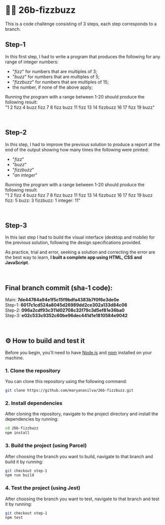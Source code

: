# 👩‍💻 26b-fizzbuzz
This is a code challenge consisting of 3 steps, each step corresponds to a branch.

## Step-1
In this first step, I had to write a program that produces the following for any range of integer numbers:

  - "<i>fizz</i>" for numbers that are multiples of 3;
  - "<i>buzz</i>" for numbers that are multiples of 5;
  - "<i>fizzbuzz</i>" for numbers that are multiples of 15;
  - the number, if none of the above apply; 

Running the program with a range between 1-20 should produce the following result: <br>
"1 2 fizz 4 buzz fizz 7 8 fizz buzz 11 fizz 13 14 fizzbuzz 16 17 fizz 19 buzz"

<br>

## Step-2
In this step, I had to improve the previous solution to produce a report at the end of the output showing how many times the following were printed:

  - "<i>fizz</i>"
  - "<i>buzz</i>"
  - "<i>fizzbuzz</i>"
  - "<i>an integer</i>"

Running the program with a range between 1-20 should produce the following result: <br>
"1 2 fizz 4 buzz fizz 7 8 fizz buzz 11 fizz 13 14 fizzbuzz 16 17 fizz 19 buzz fizz: 5 buzz: 3 fizzbuzz: 1 integer: 11"

<br>

## Step-3
In this last step I had to build the visual interface (desktop and mobile) for the previous solution, following the design specifications provided.

As practice, trial and error, seeking a solution and correcting the error are the best way to learn, **I built a complete app using HTML, CSS and JavaScript**.

<br>

## Final branch commit (sha-1 code):
Main: <b>7de44784a94e1f5c15f9bdfa4383b7f0f6e3de0e</b> <br>
Step-1: <b>6017c1cd524a8045d26989dd2ce302a133d84c06</b> <br>
Step-2: <b>096a2cdf93c311d02708c32f79c3d5ef81e36ba0</b> <br>
Step-3: <b>e02c533c9352c60be96dec441d1e1810584e9042</b> <br>

<br>

## ⚙ How to build and test it

Before you begin, you'll need to have [Node.js](https://nodejs.org/) and [npm](https://www.npmjs.com/) installed on your machine.

### 1. Clone the repository

You can clone this repository using the following command:

```bash
git clone https://github.com/maryanasilva/26b-fizzbuzz.git
```

### 2. Install dependencies

After cloning the repository, navigate to the project directory and install the dependencies by running:

```bash
cd 26b-fizzbuzz
npm install
```

### 3. Build the project (using Parcel)

After choosing the branch you want to build, navigate to that branch and build it by running:

```bash
git checkout step-1
npm run build
```

### 4. Test the project (using Jest)

After choosing the branch you want to test, navigate to that branch and test it by running:

```bash
git checkout step-1
npm test
```
